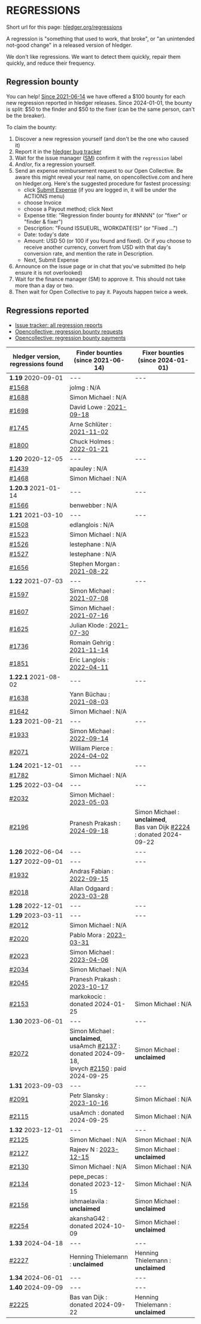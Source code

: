 # REGRESSIONS

<div class=pagetoc>

<!-- toc -->
</div>

Short url for this page: [hledger.org/regressions](https://hledger.org/regressions)

A regression is "something that used to work, that broke", or "an unintended not-good change"
in a released version of hledger.

We don't like regressions. We want to detect them quickly, repair them quickly, and reduce their frequency.

## Regression bounty

You can help!
[Since 2021-06-14](https://github.com/simonmichael/hledger/issues/1570) we have offered a $100 bounty for each new regression reported in hledger releases.
Since 2024-01-01, the bounty is split: $50 to the finder and $50 to the fixer (can be the same person, can't be the breaker).

To claim the bounty:

1. Discover a new regression yourself (and don't be the one who caused it)
2. Report it in the [hledger bug tracker](http://bugs.hledger.org)
3. Wait for the issue manager ([SM](https://joyful.com)) confirm it with the `regression` label
4. And/or, fix a regression yourself.
5. Send an expense reimbursement request to our Open Collective. 
   Be aware this might reveal your real name, on opencollective.com and here on hledger.org.
   Here's the suggested procedure for fastest processing:
   - click [Submit Expense](https://opencollective.com/hledger/expenses/new)  (if you are logged in, it will be under the ACTIONS menu) 
   - choose Invoice
   - choose a Payout method; click Next
   - Expense title: "Regression finder bounty for #NNNN" (or "fixer" or "finder & fixer")
   - Description: "Found ISSUEURL, WORKDATE(S)" (or "Fixed ...")
   - Date: today's date
   - Amount: USD 50 (or 100 if you found and fixed).
     Or if you choose to receive another currency, convert from USD with that day's conversion rate, and mention the rate in Description.
   - Next, Submit Expense
5. Announce on the issue page or in chat that you've submitted (to help ensure it is not overlooked)
6. Wait for the finance manager (SM) to approve it. This should not take more than a day or two.
7. Then wait for Open Collective to pay it. Payouts happen twice a week.

## Regressions reported

- [Issue tracker: all regression reports](https://bugs.hledger.org/regressions)
- [Opencollective: regression bounty requests](https://opencollective.com/hledger/expenses)  <!-- not ?amount=50-100 because other currencies -->
- [Opencollective: regression bounty payments](https://opencollective.com/hledger/transactions?kind=EXPENSE&amount=50-100)

| hledger&nbsp;version, <br>regressions&nbsp;found | Finder&nbsp;bounties <br>(since 2021-06-14)                                                                         | Fixer&nbsp;bounties <br>(since 2024-01-01) <!-- some missing -->             |
|--------------------------------------------------|---------------------------------------------------------------------------------------------------------------------|------------------------------------------------------------------------------|
| **1.19** 2020-09-01                              | ---                                                                                                                 | ---                                                                          |
| [#1568]                                          | jolmg           : N/A                                                                                               |                                                                              |
| [#1688]                                          | Simon Michael   : N/A                                                                                               |                                                                              |
| [#1698]                                          | David Lowe      : [2021-09-18](https://opencollective.com/hledger/expenses/50380)                                   |                                                                              |
| [#1745]                                          | Arne Schlüter   : [2021-11-02](https://opencollective.com/hledger/expenses/54446)                                   |                                                                              |
| [#1800]                                          | Chuck Holmes    : [2022-01-21](https://opencollective.com/hledger/expenses/61802)                                   |                                                                              |
| **1.20** 2020-12-05                              | ---                                                                                                                 | ---                                                                          |
| [#1439]                                          | apauley         : N/A                                                                                               |                                                                              |
| [#1468]                                          | Simon Michael   : N/A                                                                                               |                                                                              |
| **1.20.3** 2021-01-14                            | ---                                                                                                                 | ---                                                                          |
| [#1566]                                          | benwebber       : N/A                                                                                               |                                                                              |
| **1.21** 2021-03-10                              | ---                                                                                                                 | ---                                                                          |
| [#1508]                                          | edlanglois      : N/A                                                                                               |                                                                              |
| [#1523]                                          | Simon Michael   : N/A                                                                                               |                                                                              |
| [#1526]                                          | lestephane      : N/A                                                                                               |                                                                              |
| [#1527]                                          | lestephane      : N/A                                                                                               |                                                                              |
| [#1656]                                          | Stephen Morgan  : [2021-08-22](https://opencollective.com/hledger/expenses/48246)                                   |                                                                              |
| **1.22** 2021-07-03                              | ---                                                                                                                 | ---                                                                          |
| [#1597]                                          | Simon Michael   : [2021-07-08](https://opencollective.com/hledger/expenses/44939)                                   |                                                                              |
| [#1607]                                          | Simon Michael   : [2021-07-16](https://opencollective.com/hledger/expenses/45547)                                   |                                                                              |
| [#1625]                                          | Julian Klode    : [2021-07-30](https://opencollective.com/hledger/expenses/46431)                                   |                                                                              |
| [#1736]                                          | Romain Gehrig   : [2021-11-14](https://opencollective.com/hledger/expenses/55510)                                   |                                                                              |
| [#1851]                                          | Eric Langlois   : [2022-04-11](https://opencollective.com/hledger/expenses/72187)                                   |                                                                              |
| **1.22.1** 2021-08-02                            | ---                                                                                                                 | ---                                                                          |
| [#1638]                                          | Yann Büchau     : [2021-08-03](https://opencollective.com/hledger/expenses/46918)                                   |                                                                              |
| [#1642]                                          | Simon Michael   : N/A                                                                                               |                                                                              |
| **1.23** 2021-09-21                              | ---                                                                                                                 | ---                                                                          |
| [#1933]                                          | Simon Michael   : [2022-09-14](https://opencollective.com/hledger/expenses/95068)                                   |                                                                              |
| [#2071]                                          | William Pierce  : [2024-04-02](https://opencollective.com/hledger/expenses/195768)                                  |                                                                              |
| **1.24** 2021-12-01                              | ---                                                                                                                 | ---                                                                          |
| [#1782]                                          | Simon Michael   : N/A                                                                                               |                                                                              |
| **1.25** 2022-03-04                              | ---                                                                                                                 | ---                                                                          |
| [#2032]                                          | Simon Michael   : [2023-05-03](https://opencollective.com/hledger/expenses/137410)                                  |                                                                              |
| [#2196]                                          | Pranesh Prakash : [2024-09-18](https://opencollective.com/hledger/expenses/220683)                                  | Simon Michael : **unclaimed**, <br>Bas van Dijk [#2224] : donated 2024-09-22 |
| **1.26** 2022-06-04                              | ---                                                                                                                 | ---                                                                          |
| **1.27** 2022-09-01                              | ---                                                                                                                 | ---                                                                          |
| [#1932]                                          | Andras Fabian   : [2022-09-15](https://opencollective.com/hledger/expenses/95112)                                   |                                                                              |
| [#2018]                                          | Allan Odgaard   : [2023-03-28](https://opencollective.com/hledger/expenses/130591)                                  |                                                                              |
| **1.28** 2022-12-01                              | ---                                                                                                                 | ---                                                                          |
| **1.29** 2023-03-11                              | ---                                                                                                                 | ---                                                                          |
| [#2012]                                          | Simon Michael   : N/A                                                                                               |                                                                              |
| [#2020]                                          | Pablo Mora      : [2023-03-31](https://opencollective.com/hledger/expenses/131350)                                  |                                                                              |
| [#2023]                                          | Simon Michael   : [2023-04-06](https://opencollective.com/hledger/expenses/132635)                                  |                                                                              |
| [#2034]                                          | Simon Michael   : N/A                                                                                               |                                                                              |
| [#2045]                                          | Pranesh Prakash : [2023-10-17](https://opencollective.com/hledger/expenses/150171)                                  |                                                                              |
| [#2153]                                          | markokocic      : donated 2024-01-25                                                                                | Simon Michael : N/A                                                          |
| **1.30** 2023-06-01                              | ---                                                                                                                 | ---                                                                          |
| [#2072]                                          | Simon Michael   : **unclaimed**, <br>usaAmch [#2137] : donated 2024-09-18, <br>ipvych [#2150] : paid 2024-09-25 | Simon Michael : **unclaimed**                                                |
| **1.31** 2023-09-03                              | ---                                                                                                                 | ---                                                                          |
| [#2091]                                          | Petr Slansky    : [2023-10-16](https://opencollective.com/hledger/expenses/166632)                                  | Simon Michael : N/A                                                          |
| [#2115]                                          | usaAmch         : donated 2024-09-25                                                                                | Simon Michael : N/A                                                          |
| **1.32** 2023-12-01                              | ---                                                                                                                 | ---                                                                          |
| [#2125]                                          | Simon Michael   : N/A                                                                                               | Simon Michael : N/A                                                          |
| [#2127]                                          | Rajeev N        : [2023-12-15](https://opencollective.com/hledger/expenses/177761)                                  | Simon Michael : **unclaimed**                                                |
| [#2130]                                          | Simon Michael   : N/A                                                                                               | Simon Michael : N/A                                                          |
| [#2134]                                          | pepe_pecas      : donated 2023-12-15                                                                                | Simon Michael : N/A                                                          |
| [#2156]                                          | ishmaelavila    : **unclaimed**                                                                                     | Simon Michael : **unclaimed**                                                |
| [#2254]                                          | akanshaG42      : donated 2024-10-09                                                                                | Simon Michael : **unclaimed**                                                |
| **1.33** 2024-04-18                              | ---                                                                                                                 | ---                                                                          |
| [#2227]                                          | Henning Thielemann : **unclaimed**                                                                                  | Henning Thielemann : **unclaimed**                                           |
| **1.34** 2024-06-01                              | ---                                                                                                                 | ---                                                                          |
| **1.40** 2024-09-09                              | ---                                                                                                                 | ---                                                                          |
| [#2225]                                          | Bas van Dijk    : donated 2024-09-22                                                                                | Henning Thielemann : **unclaimed**                                           |



[#1439]: https://github.com/simonmichael/hledger/issues/1439
[#1468]: https://github.com/simonmichael/hledger/issues/1468
[#1508]: https://github.com/simonmichael/hledger/issues/1508
[#1523]: https://github.com/simonmichael/hledger/issues/1523
[#1526]: https://github.com/simonmichael/hledger/issues/1526
[#1527]: https://github.com/simonmichael/hledger/issues/1527
[#1566]: https://github.com/simonmichael/hledger/issues/1566
[#1568]: https://github.com/simonmichael/hledger/issues/1568
[#1597]: https://github.com/simonmichael/hledger/issues/1597
[#1607]: https://github.com/simonmichael/hledger/issues/1607
[#1625]: https://github.com/simonmichael/hledger/issues/1625
[#1638]: https://github.com/simonmichael/hledger/issues/1638
[#1642]: https://github.com/simonmichael/hledger/issues/1642
[#1656]: https://github.com/simonmichael/hledger/issues/1656
[#1688]: https://github.com/simonmichael/hledger/issues/1688
[#1698]: https://github.com/simonmichael/hledger/issues/1698
[#1736]: https://github.com/simonmichael/hledger/issues/1736
[#1745]: https://github.com/simonmichael/hledger/issues/1745
[#1782]: https://github.com/simonmichael/hledger/issues/1782
[#1800]: https://github.com/simonmichael/hledger/issues/1800
[#1851]: https://github.com/simonmichael/hledger/issues/1851
[#1932]: https://github.com/simonmichael/hledger/issues/1932
[#1933]: https://github.com/simonmichael/hledger/issues/1933
[#2012]: https://github.com/simonmichael/hledger/issues/2012
[#2018]: https://github.com/simonmichael/hledger/issues/2018
[#2020]: https://github.com/simonmichael/hledger/issues/2020
[#2023]: https://github.com/simonmichael/hledger/issues/2023
[#2032]: https://github.com/simonmichael/hledger/issues/2032
[#2034]: https://github.com/simonmichael/hledger/issues/2034
[#2045]: https://github.com/simonmichael/hledger/issues/2045
[#2071]: https://github.com/simonmichael/hledger/issues/2071
[#2072]: https://github.com/simonmichael/hledger/issues/2072
[#2091]: https://github.com/simonmichael/hledger/issues/2091
[#2115]: https://github.com/simonmichael/hledger/issues/2115
[#2125]: https://github.com/simonmichael/hledger/issues/2125
[#2127]: https://github.com/simonmichael/hledger/issues/2127
[#2130]: https://github.com/simonmichael/hledger/issues/2130
[#2134]: https://github.com/simonmichael/hledger/issues/2134
[#2137]: https://github.com/simonmichael/hledger/issues/2137
[#2150]: https://github.com/simonmichael/hledger/issues/2150
[#2153]: https://github.com/simonmichael/hledger/issues/2153
[#2156]: https://github.com/simonmichael/hledger/issues/2156
[#2196]: https://github.com/simonmichael/hledger/issues/2196
[#2224]: https://github.com/simonmichael/hledger/issues/2224
[#2225]: https://github.com/simonmichael/hledger/issues/2225
[#2227]: https://github.com/simonmichael/hledger/issues/2227
[#2254]: https://github.com/simonmichael/hledger/issues/2254
